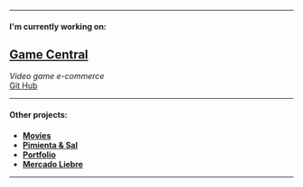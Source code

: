 
---

<h4>I'm currently working on:</h4>  

[Game Central](https://g6-game-central.herokuapp.com/)
--

*Video game e-commerce*   
[Git Hub](https://github.com/matiasncocco/grupo_6_GameCentral)  

---

<h4>Other projects:<h4>

- [Movies](https://github.com/santiagoGuastavino/movies)
- [Pimienta & Sal](https://github.com/santiagoGuastavino/pimienta-y-sal)  
- [Portfolio](https://github.com/santiagoGuastavino/my-portfolio)  
- [Mercado Liebre](https://github.com/santiagoGuastavino/mercadoLiebre)  
<!-- - [Session & Cookies](https://github.com/santiagoGuastavino/login-practice)   -->

---